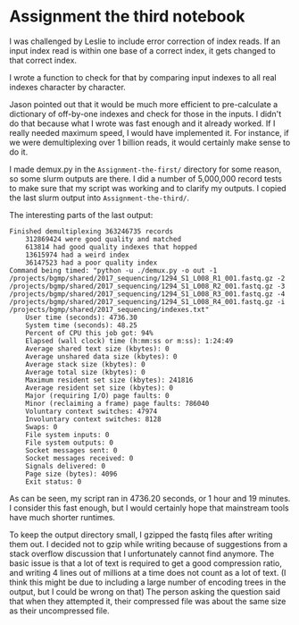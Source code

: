 # Assignment the third notebook

I was challenged by Leslie to include error correction of index reads. If an input index read is within one base of a correct index, it gets changed to that correct index.

I wrote a function to check for that by comparing input indexes to all real indexes character by character.

Jason pointed out that it would be much more efficient to pre-calculate a dictionary of off-by-one indexes and check for those in the inputs.
I didn't do that because what I wrote was fast enough and it already worked.
If I really needed maximum speed, I would have implemented it. For instance, if we were demultiplexing over 1 billion reads, it would certainly make sense to do it.

I made demux.py in the `Assignment-the-first/` directory for some reason, so some slurm outputs are there.
I did a number of 5,000,000 record tests to make sure that my script was working and to clarify my outputs.
I copied the last slurm output into `Assignment-the-third/`.

The interesting parts of the last output:
```
Finished demultiplexing 363246735 records
    312869424 were good quality and matched
    613814 had good quality indexes that hopped
    13615974 had a weird index
    36147523 had a poor quality index
Command being timed: "python -u ./demux.py -o out -1 /projects/bgmp/shared/2017_sequencing/1294_S1_L008_R1_001.fastq.gz -2 /projects/bgmp/shared/2017_sequencing/1294_S1_L008_R2_001.fastq.gz -3 /projects/bgmp/shared/2017_sequencing/1294_S1_L008_R3_001.fastq.gz -4 /projects/bgmp/shared/2017_sequencing/1294_S1_L008_R4_001.fastq.gz -i /projects/bgmp/shared/2017_sequencing/indexes.txt"
	User time (seconds): 4736.30
	System time (seconds): 48.25
	Percent of CPU this job got: 94%
	Elapsed (wall clock) time (h:mm:ss or m:ss): 1:24:49
	Average shared text size (kbytes): 0
	Average unshared data size (kbytes): 0
	Average stack size (kbytes): 0
	Average total size (kbytes): 0
	Maximum resident set size (kbytes): 241816
	Average resident set size (kbytes): 0
	Major (requiring I/O) page faults: 0
	Minor (reclaiming a frame) page faults: 786040
	Voluntary context switches: 47974
	Involuntary context switches: 8128
	Swaps: 0
	File system inputs: 0
	File system outputs: 0
	Socket messages sent: 0
	Socket messages received: 0
	Signals delivered: 0
	Page size (bytes): 4096
	Exit status: 0
```

As can be seen, my script ran in 4736.20 seconds, or 1 hour and 19 minutes. I consider this fast enough, but I would certainly hope that mainstream tools have much shorter runtimes.

To keep the output directory small, I gzipped the fastq files after writing them out.
I decided not to gzip while writing because of suggestions from a stack overflow discussion that I unfortunately cannot find anymore.
The basic issue is that a lot of text is required to get a good compression ratio, and writing 4 lines out of millions at a time does not count as a lot of text.
(I think this might be due to including a large number of encoding trees in the output, but I could be wrong on that)
The person asking the question said that when they attempted it, their compressed file was about the same size as their uncompressed file.